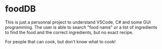 # foodDB

This is just a personnal project to understand VSCode, C# and some GUI programming.
The user is able to search "food name" or a list of ingredients to find the food 
and the correct ingredients, but no exact recipe.

For people that can cook, but don't know what to cook!
